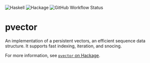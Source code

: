 ![Haskell](https://img.shields.io/badge/Haskell-5e5086?style=for-the-badge&logo=haskell&logoColor=white)
![Hackage](https://img.shields.io/hackage/v/pvector?color=5e5184&style=for-the-badge)
![GitHub Workflow Status](https://img.shields.io/github/workflow/status/oberblastmeister/pvector/Haskell-CI?style=for-the-badge)

# pvector

An implementation of a persistent vectors, an efficient sequence data structure.
It supports fast indexing, iteration, and snocing.

For more information, see [`pvector` on Hackage](https://hackage.haskell.org/package/pvector).
